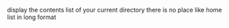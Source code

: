 display the contents list of your current directory
there is no place like home
list in long format
